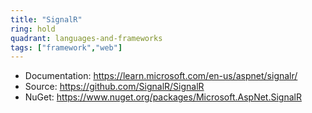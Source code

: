 ```yaml
---
title: "SignalR"
ring: hold
quadrant: languages-and-frameworks
tags: ["framework","web"]
--- 
```



- Documentation: https://learn.microsoft.com/en-us/aspnet/signalr/
- Source: https://github.com/SignalR/SignalR
- NuGet: https://www.nuget.org/packages/Microsoft.AspNet.SignalR
